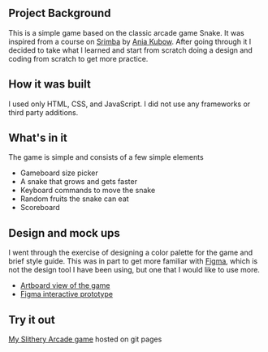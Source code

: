 ## Project Background

This is a simple game based on the classic arcade game Snake. It was inspired from a course on [Srimba](https://scrimba.com/learn/snakegame) by [Ania Kubow](https://twitter.com/ania_kubow). After going through it I decided to take what I learned and start from scratch doing a design and coding from scratch to get more practice.

## How it was built

I used only HTML, CSS, and JavaScript. I did not use any frameworks or third party additions.

## What's in it

The game is simple and consists of a few simple elements

-   Gameboard size picker
-   A snake that grows and gets faster
-   Keyboard commands to move the snake
-   Random fruits the snake can eat
-   Scoreboard

## Design and mock ups

I went through the exercise of designing a color palette for the game and brief style guide. This was in part to get more familiar with [Figma](https://www.figma.com/), which is not the design tool I have been using, but one that I would like to use more.

-   [Artboard view of the game](https://aequinn.github.io/game-snake/design-phase.html)
-   [Figma interactive prototype](https://www.figma.com/proto/Gratq4Btr1I9Fk84cQARYCWS/Snake-Game-Mockup?page-id=0%3A1&node-id=146%3A88&viewport=241%2C48%2C0.75&scaling=min-zoom&starting-point-node-id=1%3A5)

## Try it out

[My Slithery Arcade game](https://aequinn.github.io/game-snake) hosted on git pages
